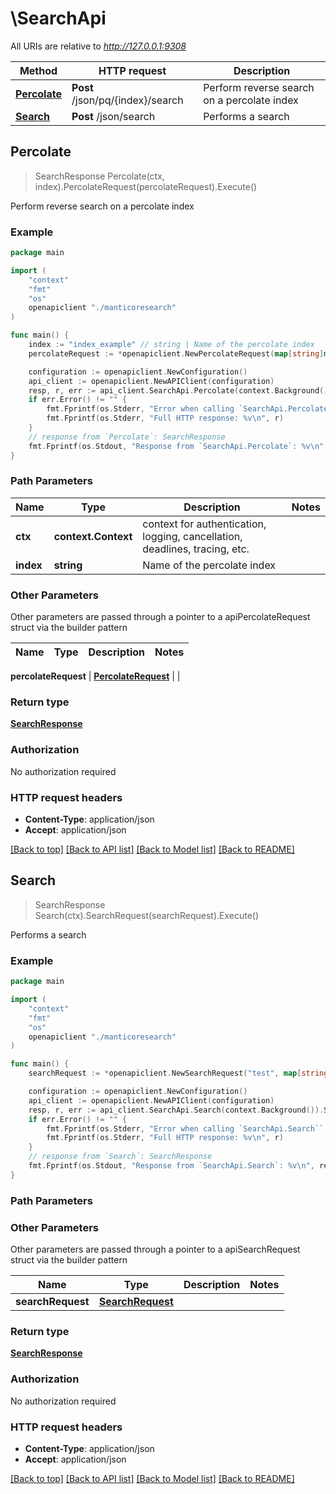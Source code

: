 # \SearchApi

All URIs are relative to *http://127.0.0.1:9308*

Method | HTTP request | Description
------------- | ------------- | -------------
[**Percolate**](SearchApi.md#Percolate) | **Post** /json/pq/{index}/search | Perform reverse search on a percolate index
[**Search**](SearchApi.md#Search) | **Post** /json/search | Performs a search



## Percolate

> SearchResponse Percolate(ctx, index).PercolateRequest(percolateRequest).Execute()

Perform reverse search on a percolate index



### Example

```go
package main

import (
    "context"
    "fmt"
    "os"
    openapiclient "./manticoresearch"
)

func main() {
    index := "index_example" // string | Name of the percolate index
    percolateRequest := *openapiclient.NewPercolateRequest(map[string]map[string]interface{}{"key": map[string]interface{}(123)}) // PercolateRequest | 

    configuration := openapiclient.NewConfiguration()
    api_client := openapiclient.NewAPIClient(configuration)
    resp, r, err := api_client.SearchApi.Percolate(context.Background(), index).PercolateRequest(percolateRequest).Execute()
    if err.Error() != "" {
        fmt.Fprintf(os.Stderr, "Error when calling `SearchApi.Percolate``: %v\n", err)
        fmt.Fprintf(os.Stderr, "Full HTTP response: %v\n", r)
    }
    // response from `Percolate`: SearchResponse
    fmt.Fprintf(os.Stdout, "Response from `SearchApi.Percolate`: %v\n", resp)
}
```

### Path Parameters


Name | Type | Description  | Notes
------------- | ------------- | ------------- | -------------
**ctx** | **context.Context** | context for authentication, logging, cancellation, deadlines, tracing, etc.
**index** | **string** | Name of the percolate index | 

### Other Parameters

Other parameters are passed through a pointer to a apiPercolateRequest struct via the builder pattern


Name | Type | Description  | Notes
------------- | ------------- | ------------- | -------------

 **percolateRequest** | [**PercolateRequest**](PercolateRequest.md) |  | 

### Return type

[**SearchResponse**](searchResponse.md)

### Authorization

No authorization required

### HTTP request headers

- **Content-Type**: application/json
- **Accept**: application/json

[[Back to top]](#) [[Back to API list]](../README.md#documentation-for-api-endpoints)
[[Back to Model list]](../README.md#documentation-for-models)
[[Back to README]](../README.md)


## Search

> SearchResponse Search(ctx).SearchRequest(searchRequest).Execute()

Performs a search



### Example

```go
package main

import (
    "context"
    "fmt"
    "os"
    openapiclient "./manticoresearch"
)

func main() {
    searchRequest := *openapiclient.NewSearchRequest("test", map[string]map[string]interface{}{"key": map[string]interface{}(123)}) // SearchRequest | 

    configuration := openapiclient.NewConfiguration()
    api_client := openapiclient.NewAPIClient(configuration)
    resp, r, err := api_client.SearchApi.Search(context.Background()).SearchRequest(searchRequest).Execute()
    if err.Error() != "" {
        fmt.Fprintf(os.Stderr, "Error when calling `SearchApi.Search``: %v\n", err)
        fmt.Fprintf(os.Stderr, "Full HTTP response: %v\n", r)
    }
    // response from `Search`: SearchResponse
    fmt.Fprintf(os.Stdout, "Response from `SearchApi.Search`: %v\n", resp)
}
```

### Path Parameters



### Other Parameters

Other parameters are passed through a pointer to a apiSearchRequest struct via the builder pattern


Name | Type | Description  | Notes
------------- | ------------- | ------------- | -------------
 **searchRequest** | [**SearchRequest**](SearchRequest.md) |  | 

### Return type

[**SearchResponse**](searchResponse.md)

### Authorization

No authorization required

### HTTP request headers

- **Content-Type**: application/json
- **Accept**: application/json

[[Back to top]](#) [[Back to API list]](../README.md#documentation-for-api-endpoints)
[[Back to Model list]](../README.md#documentation-for-models)
[[Back to README]](../README.md)

